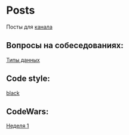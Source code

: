 # Posts

Посты для [канала](https://t.me/casual_python)

## Вопросы на собеседованиях:

[Типы данных](1_mondnay/210329.MD)

## Code style:
[black](3_wednesday/210331.MD)

## CodeWars:

[Неделя 1](2_tuesday/210330.MD)
